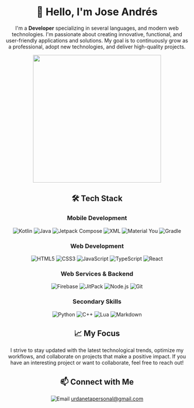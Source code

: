 <div align="center">

<h1 >
  👋 Hello, I'm Jose Andrés
</h1>

I'm a **Developer** specializing in several languages, and modern web technologies. I'm passionate about creating innovative, functional, and user-friendly applications and solutions. My goal is to continuously grow as a professional, adopt new technologies, and deliver high-quality projects.

<a href="#"><img src="https://github-readme-stats.vercel.app/api?username=urdaknows&show_icons=true&count_private=true&theme=dark" width="350"></a>

## 🛠️ Tech Stack

### Mobile Development  
![Kotlin](https://img.shields.io/badge/Kotlin-a503fc?logo=kotlin&logoColor=white&style=for-the-badge)
![Java](https://img.shields.io/badge/Java-bd9117?logo=openjdk&logoColor=FFFFFF&style=for-the-badge)
![Jetpack Compose](https://img.shields.io/badge/Jetpack%20Compose-4285F4?logo=Jetpack+Compose&logoColor=FFFFFF&style=for-the-badge) 
![XML](https://img.shields.io/badge/XML-FF6600?logo=xml&logoColor=FFFFFF&style=for-the-badge)
![Material You](https://img.shields.io/badge/Material%20You-6200EE?logo=material-design&logoColor=FFFFFF&style=for-the-badge)
![Gradle](https://img.shields.io/badge/Gradle-02303A?logo=Gradle&logoColor=FFFFFF&style=for-the-badge)

### Web Development  
![HTML5](https://img.shields.io/badge/HTML5-E34F26?logo=HTML5&logoColor=FFFFFF&style=for-the-badge)
![CSS3](https://img.shields.io/badge/CSS3-1572B6?logo=CSS3&logoColor=FFFFFF&style=for-the-badge)
![JavaScript](https://img.shields.io/badge/Javascript-F7DF1E?logo=javascript&logoColor=black&style=for-the-badge) 
![TypeScript](https://img.shields.io/badge/TypeScript-3178C6?logo=typescript&logoColor=FFFFFF&style=for-the-badge)
![React](https://img.shields.io/badge/React-61DAFB?logo=react&logoColor=black&style=for-the-badge)

### Web Services & Backend  
![Firebase](https://img.shields.io/badge/Firebase-DD2C00?logo=Firebase&logoColor=ffffff&style=for-the-badge)
![JitPack](https://img.shields.io/badge/JitPack-354a5f?logo=jitpack&logoColor=ffffff&style=for-the-badge)
![Node.js](https://img.shields.io/badge/Node.js-339933?logo=node.js&logoColor=FFFFFF&style=for-the-badge) 
![Git](https://img.shields.io/badge/Git-F05032?logo=Git&logoColor=FFFFFF&style=for-the-badge)

### Secondary Skills  
![Python](https://img.shields.io/badge/Python-3776AB?logo=Python&logoColor=FFFFFF&style=for-the-badge)
![C++](https://img.shields.io/badge/C%2B%2B-00599C?logo=C%2B%2B&logoColor=FFFFFF&style=for-the-badge)
![Lua](https://img.shields.io/badge/Lua-2C2D72?logo=lua&logoColor=FFFFFF&style=for-the-badge)
![Markdown](https://img.shields.io/badge/Markdown-FFFFFF?logo=Markdown&logoColor=000000&style=for-the-badge)

## 📈 My Focus
I strive to stay updated with the latest technological trends, optimize my workflows, and collaborate on projects that make a positive impact. If you have an interesting project or want to collaborate, feel free to reach out!

## 📫 Connect with Me
![Email](https://img.shields.io/badge/Email-D14836?logo=gmail&logoColor=ffffff&style=for-the-badge) [urdanetapersonal@gmail.com](mailto:urdanetapersonal@gmail.com)
</div>
